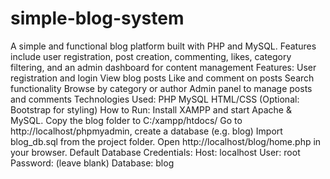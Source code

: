 # simple-blog-system
A simple and functional blog platform built with PHP and MySQL. Features include user registration, post creation, commenting, likes, category filtering, and an admin dashboard for content management
Features:
User registration and login
View blog posts
Like and comment on posts
Search functionality
Browse by category or author
Admin panel to manage posts and comments
Technologies Used:
PHP
MySQL
HTML/CSS
(Optional: Bootstrap for styling)
How to Run:
Install XAMPP and start Apache & MySQL.
Copy the blog folder to C:/xampp/htdocs/
Go to http://localhost/phpmyadmin, create a database (e.g. blog)
Import blog_db.sql from the project folder.
Open http://localhost/blog/home.php in your browser.
Default Database Credentials:
Host: localhost
User: root
Password: (leave blank)
Database: blog
